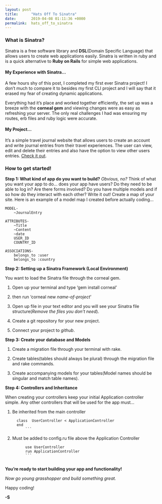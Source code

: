 ```yaml
---
layout: post
title:      "Hats Off To Sinatra"
date:       2019-04-08 01:11:36 +0000
permalink:  hats_off_to_sinatra
---
```


### What is Sinatra?

Sinatra is a free software library and **DSL**(Domain Specific Language) that allows users to create web applications easily. Sinatra is written in ruby and is a quick alternative to **Ruby on Rails** for simple web applications.

#### My Experience with Sinatra…

A few hours shy of this post, I completed my first ever Sinatra project! I don’t much to compare it to besides my first CLI project and I will say that it erased my fear of creating dynamic applications.

Everything had it’s place and worked together efficiently, the set up was a breeze with the **corneal gem** and viewing changes were as easy as refreshing your server. The only real challenges I had was ensuring my routes, erb files and ruby logic were accurate.

#### My Project…

It’s a simple travel journal website that allows users to create an account and write journal entries from their travel experiences. The user can view, edit and delete their entries and also have the option to view other users entries. [Check it out](https://github.com/ShawandaMD/sinatra-wanderlust-app).

### How to get started!

**Step 1: What kind of app do you want to build?**
*Obvious, no?*
Think of what you want your app to do… does your app have users? Do they need to be able to log in? Are there forms involved? Do you have multiple models and if so how do they interact with each other?
Write it out! Create a map of your site. Here is an example of a model map I created before actually coding…


	MODEL-
		~JournalEntry

	ATTRIBUTES-
		~Title
		~Content 
		~date
		USER_ID
		COUNTRY_ID

	ASSOCIATIONS-
		belongs_to :user
		belongs_to :country
	
	
**Step 2: Setting up a Sinatra Framework (Local Environment)**

You want to load the Sinatra file through the corneal gem.

1.   Open up your terminal and type ‘gem install corneal’

2.   then run ‘corneal new *name-of-project*'

3.   Open up file in your text editor and you will see your Sinatra file structure(*Remove the files you don’t need*).

4.   Create a git repository for your new project.

5.   Connect your project to *github*.

**Step 3: Create your database and Models**

1.   Create a migration file through your terminal with rake.

2.   Create tables(tables should always be plural) through the migration file and rake commands.

3.   Create accompanying models for your tables(Model names should be singular and match table names).

**Step 4: Controllers and Inheritance**

When creating your controllers keep your initial Application controller simple. Any other controllers that will be used for the app must...

1.   Be inherited from the main controller 

      ```
		class  UserController < ApplicationController
		end
			```

2.   Must be added to config.ru file above the Application Controller
       ```
			 use UserController
			 run ApplicationController
			 ```
			 
**You’re ready to start building your app and functionality!**

*Now go young grasshopper and build something great.*

Happy coding!

**-S**
